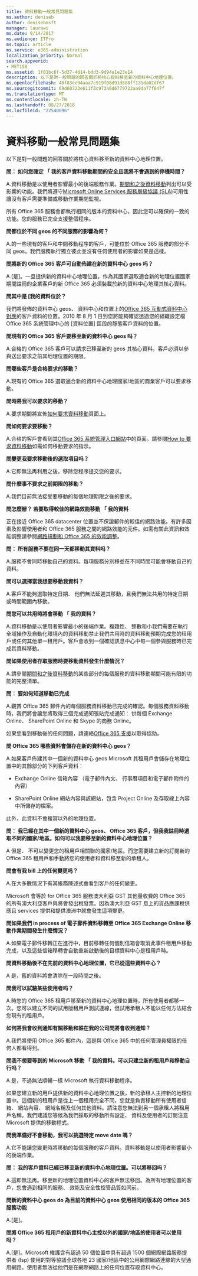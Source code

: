 ```yaml
---
title: 資料移動一般常見問題集
ms.author: deniseb
author: denisebmsft
manager: laurawi
ms.date: 9/14/2017
ms.audience: ITPro
ms.topic: article
ms.service: o365-administration
localization_priority: Normal
search.appverid:
- MET150
ms.assetid: 1f01bc6f-5d37-4d14-bdd3-9d94a1e23e14
description: 以下是對一般問題的回答關於將核心資料移至新的資料中心地理位置。
ms.openlocfilehash: 40f83ee94aaa7c919f08d91d888ff131da02df67
ms.sourcegitcommit: 69d60723e611f3c973a6d6779722aa9da77f647f
ms.translationtype: MT
ms.contentlocale: zh-TW
ms.lasthandoff: 08/27/2018
ms.locfileid: "22540096"
---
```

# <a name="data-move-general-faq"></a>資料移動一般常見問題集

以下是對一般問題的回答關於將核心資料移至新的資料中心地理位置。
  
 **問： 如何您確定 「 我的客戶資料移動期間的安全且我將不會遇到的停機時間？**
  
A.資料移動是以使用者影響最小的後端服務作業。[期間和之後資料移動](during-and-after-your-data-move.md)列出可以受影響的功能。我們將遵守[Microsoft Online Services 服務層級協議 (SLA)](https://go.microsoft.com/fwlink/p/?LinkId=523897)可用性讓沒有客戶需要準備或移動作業期間監視。 
  
所有 Office 365 服務會都執行相同的版本的資料中心，因此您可以確保的一致的功能。您的服務已完全支援整個程序。
  
 **問都位於不同 geos 的不同服務的影響為何？**
  
A.的一些現有的客戶和中間移動程序的客戶，可能位於 Office 365 服務的部分不同 geos。我們服務執行獨立彼此並沒有任何使用者的影響如果是這樣。
  
 **問將新的 Office 365 客戶可自動佈建在新的資料中心 geos 吗？**
  
A.[是]。一旦提供新的資料中心地理位置，作為其國家選取適合新的地理位置國家期間註冊的企業客戶的新 Office 365 必須裝載於新的資料中心地理其核心資料。
  
 **問其中是 [我的資料位於？**
  
我們將發佈的資料中心 geos、 資料中心和位置上的[Office 365 互動式資料中心對應](https://o365datacentermap.azurewebsites.net)的客戶資料的位置。2010 年 8 月 1 日到您將能夠確認透過您的組織設定檔 Office 365 系統管理中心的 [資料位置] 區段的靜態客戶資料的位置。
  
 **問現有的 Office 365 客戶要移至新的資料中心 geos 吗？**
  
A.合格的 Office 365 客戶可以請求已移至新的 geos 其核心資料。客戶必須以參與送出要求之前其地理位置的期限。 
  
 **問哪些客戶是合格要求的移動？**
  
A.現有的 Office 365 選取適合新的資料中心地理國家/地區的商業客戶可以要求移動。 
  
 **問時將我可以要求的移動？**
  
A.要求期間將宣佈[如何要求資料移動](request-your-data-move.md)頁面上。 
  
 **問如何要求要移動？**
  
A.合格的客戶會看到其[Office 365 系統管理入口網站](https://portal.office.com/)中的頁面。請參閱[How to 要求資料移動](request-your-data-move.md)如需如何移動要求的指示。 
  
 **問變更我要求移動後的選取項目吗？**
  
A.它即無法再利用之後，移除您程序提交您的要求。
  
 **問什麼事不要求之前期限的移動？**
  
A.我們目前無法接受要移動的每個地理期限之後的要求。
  
 **問怎麼辦？ 若要取得較佳的網路效能移動 「 我的資料**
  
正在接近 Office 365 datacenter 位置並不保證郵件的較佳的網路效能。有許多因素及影響使用者和 Office 365 服務之間的網路效能的元件。如需有關此資訊和效能調整請參閱[網路規劃和 Office 365 的效能調整](network-planning-and-performance.md)。
  
 **問： 所有服務不要在同一天都移動其資料吗？**
  
A.服務不會同時移動自己的資料。每項服務分別移並在不同時間可能會移動自己的資料。
  
 **問可以選擇當我想要移動我資料？**
  
A.客戶不能夠選取特定日期、 他們無法延遲其移動，且我們無法共用的特定日期或時間範圍內移動。
  
 **問您可以共用時將會移動 「 我的資料？**
  
A.資料移動是以使用者影響最小的後端作業。複雜性、 整數和小我們需要在執行全域操作及自動化環境內的資料移動禁止我們共用時的資料移動預期完成您的租用戶或任何其他單一租用戶。客戶會收到一個確認訊息中心中每一個參與服務時已完成其資料移動。 
  
 **問如果使用者存取服務時要移動資料發生什麼情況？**
  
A.請參閱[期間和之後資料移動](during-and-after-your-data-move.md)的某些部分的每個服務的資料移動期間可能有限的功能的完整清單。 
  
 **問： 要如何知道移動已完成**
  
A.觀賞 Office 365 郵件內的每個服務資料移動已完成的確認。每個服務資料移動時，我們將會讓您將取得三個完成通知張貼完成通知： 供每個 Exchange Online、 SharePoint Online 和 Skype 的商務 Online。
  
如果您看到移動後的任何問題，請連絡[Office 365 支援](https://go.microsoft.com/fwlink/p/?LinkID=522459)以取得協助。 
  
 **問 Office 365 哪些資料會儲存在新的資料中心 geos？**
  
A.如果客戶佈建其中一個新的資料中心 geos Microsoft 其租用戶會儲存在地理位置中的其餘部分的下列客戶資料：
  
- Exchange Online 信箱內容 （電子郵件內文、 行事曆項目和電子郵件附件的內容）
    
- SharePoint Online 網站內容與該網站，包含 Project Online 及存取線上內容中所儲存的檔案。
    
此外，此資料不會複寫以外的地理位置。
  
 **問： 我已經在其中一個新的資料中心 geos、 Office 365 客戶，但我我註冊時選取不同的國家/地區。如何可以我要移至新的資料中心地理位置？**
  
A 但是、 不可以變更您的租用戶相關聯的國家/地區。而您需要建立新的訂閱新的 Office 365 租用戶和手動將您的使用者和資料移至新的承租人。
  
 **問會有我 bill 上的任何變更吗？**
  
A.在大多數情況下有其帳務陳述式會看到客戶的任何變更。
  
Microsoft 會等於 for Office 365 服務澳大利亞 GST 其他量收費的 Office 365 的所有澳大利亞客戶與將會發出稅發票。因為澳大利亞 GST 息上的貨品應課稅供應且 services 提供和提供澳洲中就會發生這項變更。
  
 **問如果我們 in process of 電子郵件資料移轉至 Office 365 Exchange Online 移動作業期間發生什麼情況？**
  
A.如果電子郵件移轉正在進行中，目前移轉任何個別信箱會取消此事件租用戶移動完成，以及這些信箱移轉會自動重新啟動後的目標資料中心是租用戶時。
  
 **問資料移動後不在先前的資料中心地理位置，它已從這些資料中心？**
  
A 是，舊的資料將會清除在一段時間之後。
  
 **問我可以試驗某些使用者吗？**
  
A.時您的 Office 365 租用戶移至新的資料中心地理位置時，所有使用者都移一次。您可以建立不同的試用版租用戶測試連線，但試用承租人不能以任何方法結合您現有的租用戶。
  
 **如何將我會收到通知有關移動和誰在我的公司問將會收到通知？**
  
A.我們將使用 Office 365 郵件內，這是與 Office 365 中的任何管理員權限的任何人都看得到。
  
 **問我不想要等到的 Microsoft 移動 「 我的資料。可以只建立新的租用戶和移動自行吗？**
  
A.是，不過無法順暢一樣 Microsoft 執行資料移動程序。
  
如果您建立新的用戶提供新的資料中心地理位置之後，新的承租人主控新的地理位置中。這個新的租用戶是從上一個租用完全不同，您就是負責移動所有使用者信箱、 網站內容、 網域名稱及任何其他資料。請注意您無法到另一個承租人將租用戶名稱。我們建議您等候為我們採取的移動所有設定、 資料及使用者的訂閱注意 Microsoft 提供的移動程式。
  
 **問我準備好不會移動，我可以挑選特定 move date 嗎？**
  
A.它不能讓您變更時將移動的每個服務的客戶資料。資料移動是以使用者影響最小的後端作業。
  
 **問： 我的客戶資料已經已移至新的資料中心地理位置。可以將移回吗？**
  
A.這即無法再。移至新的地理位置資料中心的客戶無法移回。為所有地理位置的客戶，您會遇到相同的服務、 效能及安全性控管品質如同前。
  
 **問新的資料中心 geos do 為目前的資料中心 geos 使用相同的版本的 Office 365 服務功能**
  
A.[是]。
  
 **問將 Office 365 租用戶的新資料中心主控以外的國家/地區的使用者可以使用吗？**
  
A.[是]。Microsoft 維護含有超過 50 個位置中具有超過 1500 個網際網路服務提供者 (Isp) 使用的對等協議全球各地 23 國家/地區中的公用網際網路連線的大型通用網路。使用者無法從他們是在網際網路上的任何位置存取資料中心。
  

